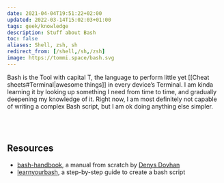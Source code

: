 ```yaml
---
date: 2021-04-04T19:51:22+02:00
updated: 2022-03-14T15:02:03+01:00
tags: geek/knowledge
description: Stuff about Bash
toc: false
aliases: Shell, zsh, sh
redirect_from: [/shell,/sh,/zsh]
image: https://tommi.space/bash.svg
---
```

Bash is the Tool with capital T, the language to perform little yet [[Cheat sheets#Terminal|awesome things]] in every device’s Terminal. I am kinda learning it by looking up something I need from time to time, and gradually deepening my knowledge of it. Right now, I am most definitely not capable of writing a complex Bash script, but I am ok doing anything else simpler.

<br>
<br>

## Resources

- [bash-handbook](https://github.com/denysdovhan/bash-handbook 'bash-handbook on GitHub'), a manual from scratch by [Denys Dovhan](https://denysdovhan.com/ 'Denys Dovhan')
- [learnyourbash](https://github.com/denysdovhan/learnyoubash 'learnyourbash on GitHub'), a step-by-step guide to create a bash script
